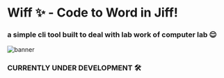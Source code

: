 # Wiff ✨ - Code to Word in Jiff! 
### a simple cli tool built to deal with lab work of computer lab 😌

![banner](https://res.cloudinary.com/dnwckxyyr/image/upload/v1708715673/shuaqkjmmpltbmj1sasq.png)

### **CURRENTLY UNDER DEVELOPMENT** 🛠️

